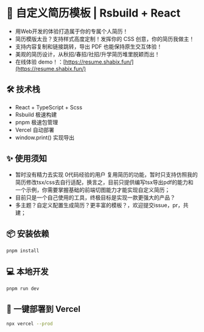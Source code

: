 # 🚀 自定义简历模板 | Rsbuild + React

- 用Web开发的体验打造属于你的专属个人简历！
- 简历模版太丑？支持样式高度定制！发挥你的 CSS 创意，你的简历我做主！
- 支持内容复制和链接跳转，导出 PDF 也能保持原生交互体验！
- 美观的简历设计，从秋招/春招/社招/升学简历堆里脱颖而出！
- 在线体验 demo！：[https://resume.shabix.fun/](https://resume.shabix.fun/)

## 🛠 技术栈

- React + TypeScript + Scss
- Rsbuild 极速构建
- pnpm 极速包管理
- Vercel 自动部署
- window.print() 实现导出

## ✨ 使用须知

- 暂时没有精力去实现 0代码经验的用户 复用简历的功能，暂时只支持仿照我的简历修改tsx/css去自行适配，换言之，目前只提供编写tsx导出pdf的能力和一个示例，你需要掌握基础的前端切图能力才能实现自定义简历；
- 目前只是一个自己使用的工具，终极目标是实现一款更强大的产品？
- 多主题？自定义配置生成简历？更丰富的模板？，欢迎提交issue，pr，共建；

## 📦 安装依赖

```bash
pnpm install
```

## 💻 本地开发

```bash
pnpm run dev
```

## 🚀 一键部署到 Vercel

```bash
npx vercel --prod
```
